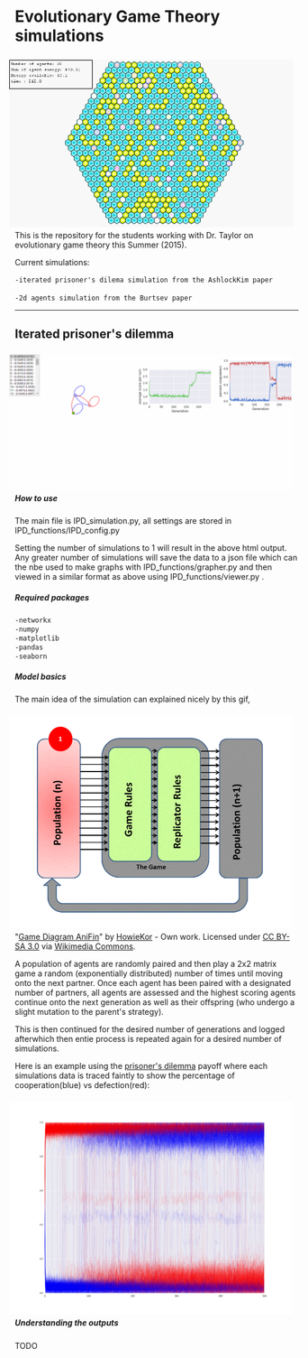 # Evolutionary Game Theory simulations


<img src="images/phenotype test3.gif" align="right" hspace="10" vspace="6">

This is the repository for the students working with Dr. Taylor on evolutionary game theory this Summer (2015).


Current simulations:

    -iterated prisoner's dilema simulation from the AshlockKim paper
  
    -2d agents simulation from the Burtsev paper
    
    
    
___

## Iterated prisoner's dilemma

<img src="images/ipd gui example.gif" align="right" hspace="10" vspace="6">

##### How to use

The main file is IPD_simulation.py, all settings are stored in IPD_functions/IPD_config.py 

Setting the number of simulations to 1 will result in the above html output. Any greater number of simulations will save the data to a json file which can the nbe used to make graphs with IPD_functions/grapher.py and then viewed in a similar format as above using IPD_functions/viewer.py .

##### Required packages
    -networkx
    -numpy
    -matplotlib
    -pandas
    -seaborn
    
##### Model basics 
The main idea of the simulation can explained nicely by this gif,

<img src="images/Game_Diagram_AniFin.gif" align="right" hspace="10" vspace="6">

"<a href="http://commons.wikimedia.org/wiki/File:Game_Diagram_AniFin.gif#/media/File:Game_Diagram_AniFin.gif">Game Diagram AniFin</a>" by <a href="//commons.wikimedia.org/w/index.php?title=User:HowieKor&amp;action=edit&amp;redlink=1" class="new" title="User:HowieKor (page does not exist)">HowieKor</a> - <span class="int-own-work" lang="en">Own work</span>. Licensed under <a href="http://creativecommons.org/licenses/by-sa/3.0" title="Creative Commons Attribution-Share Alike 3.0">CC BY-SA 3.0</a> via <a href="//commons.wikimedia.org/wiki/">Wikimedia Commons</a>.

A population of agents are randomly paired and then play a 2x2 matrix game a random (exponentially distributed) number of times until moving onto the next partner. Once each agent has been paired with a designated number of partners, all agents are assessed and the highest scoring agents continue onto the next generation as well as their offspring (who undergo a slight mutation to the parent's strategy).

This is then continued for the desired number of generations and logged afterwhich then entie process is repeated again for a desired number of simulations. 

Here is an example using the  <a href="//commons.wikimedia.org/w/index.php?title=User:HowieKor&amp;action=edit&amp;redlink=1" class="new" title="User:HowieKor (page does not exist)">prisoner's dilemma</a> payoff where each simulations data is traced faintly to show the percentage of cooperation(blue) vs defection(red):

<img src="images/overall_cooppct.png" align="right" hspace="10" vspace="6">

##### Understanding the outputs

TODO



